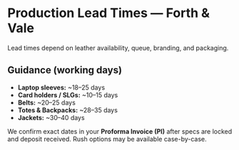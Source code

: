 # Production Lead Times — Forth & Vale

Lead times depend on leather availability, queue, branding, and packaging.

## Guidance (working days)
- **Laptop sleeves:** ~18–25 days
- **Card holders / SLGs:** ~10–15 days
- **Belts:** ~20–25 days
- **Totes & Backpacks:** ~28–35 days
- **Jackets:** ~30–40 days

We confirm exact dates in your **Proforma Invoice (PI)** after specs are locked and deposit received. Rush options may be available case-by-case.
